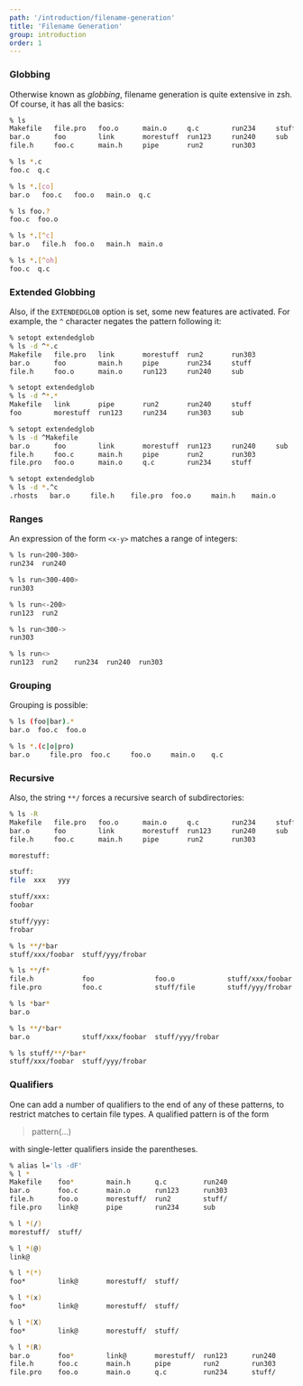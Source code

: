 ```yaml
---
path: '/introduction/filename-generation'
title: 'Filename Generation'
group: introduction
order: 1
---
```


### Globbing

Otherwise known as _globbing_, filename generation is quite extensive in zsh. Of course, it has all the basics:

```bash
% ls
Makefile   file.pro   foo.o      main.o     q.c        run234     stuff
bar.o      foo        link       morestuff  run123     run240     sub
file.h     foo.c      main.h     pipe       run2       run303
```

```bash
% ls *.c
foo.c  q.c
```

```bash
% ls *.[co]
bar.o   foo.c   foo.o   main.o  q.c
```

```bash
% ls foo.?
foo.c  foo.o
```

```bash
% ls *.[^c]
bar.o   file.h  foo.o   main.h  main.o
```

```bash
% ls *.[^oh]
foo.c  q.c
```

### Extended Globbing

Also, if the `EXTENDEDGLOB` option is set, some new features are activated. For example, the `^` character negates the pattern following it:

```bash
% setopt extendedglob
% ls -d ^*.c
Makefile   file.pro   link       morestuff  run2       run303
bar.o      foo        main.h     pipe       run234     stuff
file.h     foo.o      main.o     run123     run240     sub
```

```bash
% setopt extendedglob
% ls -d ^*.*
Makefile   link       pipe       run2       run240     stuff
foo        morestuff  run123     run234     run303     sub
```

```bash
% setopt extendedglob
% ls -d ^Makefile
bar.o      foo        link       morestuff  run123     run240     sub
file.h     foo.c      main.h     pipe       run2       run303
file.pro   foo.o      main.o     q.c        run234     stuff
```

```bash
% setopt extendedglob
% ls -d *.^c
.rhosts   bar.o     file.h    file.pro  foo.o     main.h    main.o
```

### Ranges

An expression of the form `<x-y>` matches a range of integers:

```bash
% ls run<200-300>
run234  run240
```

```bash
% ls run<300-400>
run303
```

```bash
% ls run<-200>
run123  run2
```

```bash
% ls run<300->
run303
```

```bash
% ls run<>
run123  run2    run234  run240  run303
```

### Grouping

Grouping is possible:

```bash
% ls (foo|bar).*
bar.o  foo.c  foo.o
```

```bash
% ls *.(c|o|pro)
bar.o     file.pro  foo.c     foo.o     main.o    q.c
```

### Recursive

Also, the string `**/` forces a recursive search of subdirectories:

```bash
% ls -R
Makefile   file.pro   foo.o      main.o     q.c        run234     stuff
bar.o      foo        link       morestuff  run123     run240     sub
file.h     foo.c      main.h     pipe       run2       run303

morestuff:

stuff:
file  xxx   yyy

stuff/xxx:
foobar

stuff/yyy:
frobar
```

```bash
% ls **/*bar
stuff/xxx/foobar  stuff/yyy/frobar
```

```bash
% ls **/f*
file.h            foo               foo.o             stuff/xxx/foobar
file.pro          foo.c             stuff/file        stuff/yyy/frobar
```

```bash
% ls *bar*
bar.o
```

```bash
% ls **/*bar*
bar.o             stuff/xxx/foobar  stuff/yyy/frobar
```

```bash
% ls stuff/**/*bar*
stuff/xxx/foobar  stuff/yyy/frobar
```

### Qualifiers

One can add a number of qualifiers to the end of any of these patterns, to restrict matches to certain file types. A qualified pattern is of the form

> pattern(...)

with single-letter qualifiers inside the parentheses.

```bash
% alias l='ls -dF'
% l *
Makefile    foo*        main.h      q.c         run240
bar.o       foo.c       main.o      run123      run303
file.h      foo.o       morestuff/  run2        stuff/
file.pro    link@       pipe        run234      sub

% l *(/)
morestuff/  stuff/

% l *(@)
link@

% l *(*)
foo*        link@       morestuff/  stuff/

% l *(x)
foo*        link@       morestuff/  stuff/

% l *(X)
foo*        link@       morestuff/  stuff/

% l *(R)
bar.o       foo*        link@       morestuff/  run123      run240
file.h      foo.c       main.h      pipe        run2        run303
file.pro    foo.o       main.o      q.c         run234      stuff/
```
